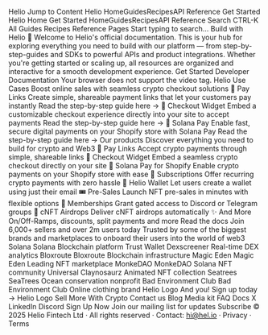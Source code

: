 Helio Jump to Content Helio HomeGuidesRecipesAPI Reference Get Started Helio Home Get Started HomeGuidesRecipesAPI Reference Search CTRL-K All Guides Recipes Reference Pages Start typing to search… Build with Helio 🚀 Welcome to Helio's official documentation. This is your hub for exploring everything you need to build with our platform — from step-by-step-guides and SDKs to powerful APIs and product integrations. Whether you're getting started or scaling up, all resources are organized and interactive for a smooth development experience. Get Started Developer Documentation Your browser does not support the video tag. Helio Use Cases Boost online sales with seamless crypto checkout solutions 🔗 Pay Links Create simple, shareable payment links that let your customers pay instantly Read the step-by-step guide here → 🧾 Checkout Widget Embed a customizable checkout experience directly into your site to accept payments Read the step-by-step guide here → 🛒 Solana Pay Enable fast, secure digital payments on your Shopify store with Solana Pay Read the step-by-step guide here → Our products Discover everything you need to build for crypto and Web3 🔗 Pay Links Accept crypto payments through simple, shareable links 🧾 Checkout Widget Embed a seamless crypto checkout directly on your site 🔁 Solana Pay for Shopify Enable crypto payments on your Shopify store with ease 🧾 Subscriptions Offer recurring crypto payments with zero hassle 👛 Helio Wallet Let users create a wallet using just their email 🎟️ Pre-Sales Launch NFT pre-sales in minutes with flexible options 🎫 Memberships Grant gated access to Discord or Telegram groups 🎁 cNFT Airdrops Deliver cNFT airdrops automatically ✨ And More On/Off-Ramps, discounts, split payments and more Read the docs Join 6,000+ sellers and over 2m users today Trusted by some of the biggest brands and marketplaces to onboard their users into the world of web3 Solana Solana Blockchain platform Trust Wallet Dexscreener Real-time DEX analytics Bloxroute Bloxroute Blockchain infrastructure Magic Eden Magic Eden Leading NFT marketplace MonkeDAO MonkeDAO Solana NFT community Universal Claynosaurz Animated NFT collection Seatrees SeaTrees Ocean conservation nonprofit Bad Environment Club Bad Environment Club Online clothing brand Helio Logo And you! Sign up today → Helio Logo Sell More With Crypto Contact us Blog Media kit FAQ Docs X LinkedIn Discord Sign Up Now Join our mailing list for updates Subscribe © 2025 Helio Fintech Ltd · All rights reserved · Contact: hi@hel.io · Privacy · Terms
